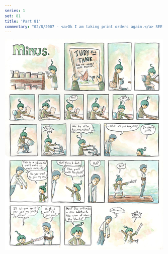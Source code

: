 ```yaml
---
series: 1
set: 81
title: 'Part 81'
commentary: "02/8/2007 - <a>Ok I am taking print orders again.</a> SEE YOU AGAIN."
---
```


![](../../../../assets/minus/part-81/minus81.jpg)